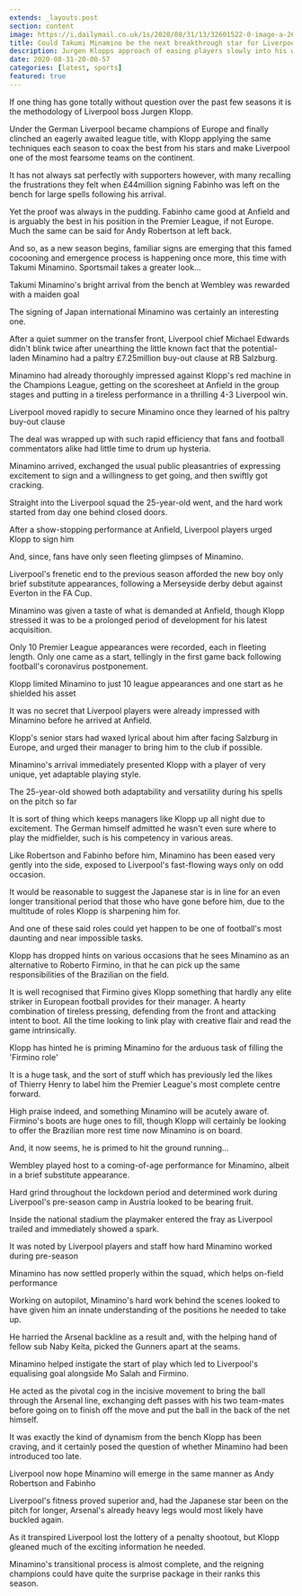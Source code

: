 ```yaml
---
extends: _layouts.post
section: content
image: https://i.dailymail.co.uk/1s/2020/08/31/13/32601522-0-image-a-26_1598878092037.jpg 
title: Could Takumi Minamino be the next breakthrough star for Liverpool? 
description: Jurgen Klopps approach of easing players slowly into his world of football is tried and tested. Fabinho and Andy Robertson proved huge successes, and now another star is set to follow suit. 
date: 2020-08-31-20-00-57 
categories: [latest, sports] 
featured: true 
--- 
```

If one thing has gone totally without question over the past few seasons it is the methodology of Liverpool boss Jurgen Klopp.

Under the German Liverpool became champions of Europe and finally clinched an eagerly awaited league title, with Klopp applying the same techniques each season to coax the best from his stars and make Liverpool one of the most fearsome teams on the continent.

It has not always sat perfectly with supporters however, with many recalling the frustrations they felt when £44million signing Fabinho was left on the bench for large spells following his arrival.

Yet the proof was always in the pudding. Fabinho came good at Anfield and is arguably the best in his position in the Premier League, if not Europe. Much the same can be said for Andy Robertson at left back.

And so, as a new season begins, familiar signs are emerging that this famed cocooning and emergence process is happening once more, this time with Takumi Minamino. Sportsmail takes a greater look...

Takumi Minamino's bright arrival from the bench at Wembley was rewarded with a maiden goal

The signing of Japan international Minamino was certainly an interesting one.

After a quiet summer on the transfer front, Liverpool chief Michael Edwards didn't blink twice after unearthing the little known fact that the potential-laden Minamino had a paltry £7.25million buy-out clause at RB Salzburg.

Minamino had already thoroughly impressed against Klopp's red machine in the Champions League, getting on the scoresheet at Anfield in the group stages and putting in a tireless performance in a thrilling 4-3 Liverpool win.

Liverpool moved rapidly to secure Minamino once they learned of his paltry buy-out clause

The deal was wrapped up with such rapid efficiency that fans and football commentators alike had little time to drum up hysteria. 

Minamino arrived, exchanged the usual public pleasantries of expressing excitement to sign and a willingness to get going, and then swiftly got cracking. 

Straight into the Liverpool squad the 25-year-old went, and the hard work started from day one behind closed doors. 

After a show-stopping performance at Anfield, Liverpool players urged Klopp to sign him

And, since, fans have only seen fleeting glimpses of Minamino.

Liverpool's frenetic end to the previous season afforded the new boy only brief substitute appearances, following a Merseyside derby debut against Everton in the FA Cup. 

Minamino was given a taste of what is demanded at Anfield, though Klopp stressed it was to be a prolonged period of development for his latest acquisition. 

Only 10 Premier League appearances were recorded, each in fleeting length. Only one came as a start, tellingly in the first game back following football's coronavirus postponement.

Klopp limited Minamino to just 10 league appearances and one start as he shielded his asset

It was no secret that Liverpool players were already impressed with Minamino before he arrived at Anfield.

Klopp's senior stars had waxed lyrical about him after facing Salzburg in Europe, and urged their manager to bring him to the club if possible.

Minamino's arrival immediately presented Klopp with a player of very unique, yet adaptable playing style.

The 25-year-old showed both adaptability and versatility during his spells on the pitch so far

It is sort of thing which keeps managers like Klopp up all night due to excitement. The German himself admitted he wasn't even sure where to play the midfielder, such is his competency in various areas.

Like Robertson and Fabinho before him, Minamino has been eased very gently into the side, exposed to Liverpool's fast-flowing ways only on odd occasion.

It would be reasonable to suggest the Japanese star is in line for an even longer transitional period that those who have gone before him, due to the multitude of roles Klopp is sharpening him for. 

And one of these said roles could yet happen to be one of football's most daunting and near impossible tasks.

Klopp has dropped hints on various occasions that he sees Minamino as an alternative to Roberto Firmino, in that he can pick up the same responsibilities of the Brazilian on the field.

It is well recognised that Firmino gives Klopp something that hardly any elite striker in European football provides for their manager. A hearty combination of tireless pressing, defending from the front and attacking intent to boot. All the time looking to link play with creative flair and read the game intrinsically.

Klopp has hinted he is priming Minamino for the arduous task of filling the 'Firmino role'

It is a huge task, and the sort of stuff which has previously led the likes of Thierry Henry to label him the Premier League's most complete centre forward.

High praise indeed, and something Minamino will be acutely aware of. Firmino's boots are huge ones to fill, though Klopp will certainly be looking to offer the Brazilian more rest time now Minamino is on board.

And, it now seems, he is primed to hit the ground running... 

Wembley played host to a coming-of-age performance for Minamino, albeit in a brief substitute appearance.

Hard grind throughout the lockdown period and determined work during Liverpool's pre-season camp in Austria looked to be bearing fruit.

Inside the national stadium the playmaker entered the fray as Liverpool trailed and immediately showed a spark.

It was noted by Liverpool players and staff how hard Minamino worked during pre-season

Minamino has now settled properly within the squad, which helps on-field performance

Working on autopilot, Minamino's hard work behind the scenes looked to have given him an innate understanding of the positions he needed to take up.

He harried the Arsenal backline as a result and, with the helping hand of fellow sub Naby Keita, picked the Gunners apart at the seams.

Minamino helped instigate the start of play which led to Liverpool's equalising goal alongside Mo Salah and Firmino.

He acted as the pivotal cog in the incisive movement to bring the ball through the Arsenal line, exchanging deft passes with his two team-mates before going on to finish off the move and put the ball in the back of the net himself.

It was exactly the kind of dynamism from the bench Klopp has been craving, and it certainly posed the question of whether Minamino had been introduced too late.

Liverpool now hope Minamino will emerge in the same manner as Andy Robertson and Fabinho

Liverpool's fitness proved superior and, had the Japanese star been on the pitch for longer, Arsenal's already heavy legs would most likely have buckled again.

As it transpired Liverpool lost the lottery of a penalty shootout, but Klopp gleaned much of the exciting information he needed.

Minamino's transitional process is almost complete, and the reigning champions could have quite the surprise package in their ranks this season. 

